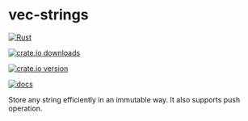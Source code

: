 # vec-strings

[![Rust](https://github.com/NobodyXu/vec-strings/actions/workflows/rust.yml/badge.svg)](https://github.com/NobodyXu/vec-strings/actions/workflows/rust.yml)

[![crate.io downloads](https://img.shields.io/crates/d/vec-strings)](https://crates.io/crates/vec-strings)

[![crate.io version](https://img.shields.io/crates/v/vec-strings)](https://crates.io/crates/vec-strings)

[![docs](https://docs.rs/vec-strings/badge.svg)](https://docs.rs/vec-strings)

Store any string efficiently in an immutable way.
It also supports push operation.
